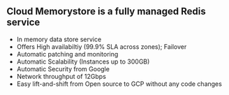 ## Cloud Memorystore is a fully managed Redis service

- In memory data store service
- Offers High availabiltiy (99.9% SLA across zones); Failover
- Automatic patching and monitoring
- Automatic Scalability (Instances up to 300GB)
- Automatic Security from Google
- Network throughput of 12Gbps
- Easy lift-and-shift from Open source to GCP without any code changes

